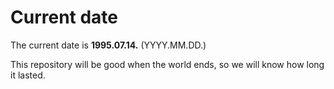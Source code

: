# Current date

The current date is **1995.07.14.** (YYYY.MM.DD.)

This repository will be good when the world ends, so we will know how long it lasted.